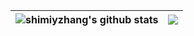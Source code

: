 | <img align="center" src="https://github-readme-stats.vercel.app/api?username=shimiyzhang&show_icons=true&include_all_commits=true&theme=buefy&hide_border=true" alt="shimiyzhang's github stats" /> | <img align="center" src="https://github-readme-stats.vercel.app/api/top-langs/?username=shimiyzhang&layout=compact&theme=buefy&hide_border=true" /> |
| ------------- | ------------- |
